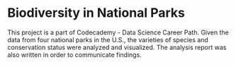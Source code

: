 # Biodiversity in National Parks
This project is a part of Codecademy - Data Science Career Path. Given the data from four national parks in the U.S., the varieties of species and conservation status were analyzed and visualized. The analysis report was also written in order to communicate findings.
